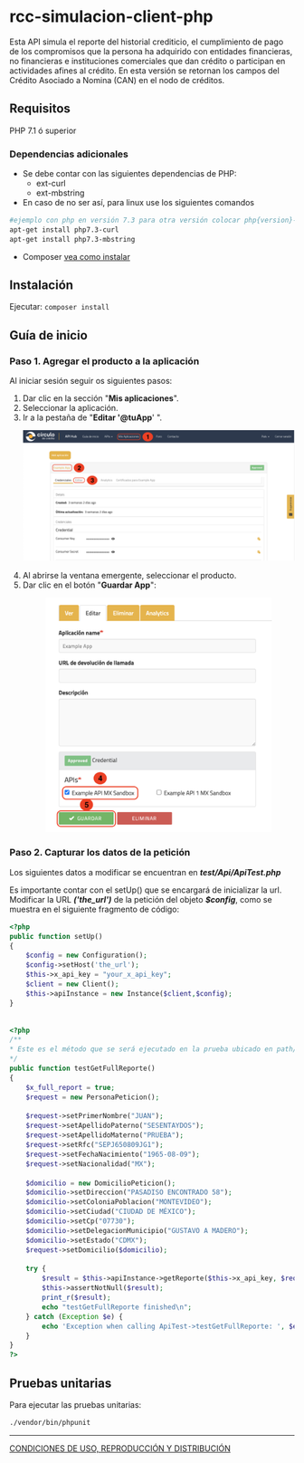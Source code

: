 # rcc-simulacion-client-php

Esta API simula el reporte del historial crediticio, el cumplimiento de pago de los compromisos que la persona ha adquirido con entidades financieras, no financieras e instituciones comerciales que dan crédito o participan en actividades afines al crédito. En esta versión se retornan los campos del Crédito Asociado a Nomina (CAN) en el nodo de créditos.

## Requisitos

PHP 7.1 ó superior

### Dependencias adicionales
- Se debe contar con las siguientes dependencias de PHP:
    - ext-curl
    - ext-mbstring
- En caso de no ser así, para linux use los siguientes comandos

```sh
#ejemplo con php en versión 7.3 para otra versión colocar php{version}-curl
apt-get install php7.3-curl
apt-get install php7.3-mbstring
```
- Composer [vea como instalar][1]

## Instalación

Ejecutar: `composer install`

## Guía de inicio

### Paso 1. Agregar el producto a la aplicación

Al iniciar sesión seguir os siguientes pasos:

 1. Dar clic en la sección "**Mis aplicaciones**".
 2. Seleccionar la aplicación.
 3. Ir a la pestaña de "**Editar '@tuApp**' ".
    <p align="center">
      <img src="https://github.com/APIHub-CdC/imagenes-cdc/blob/master/edit_applications.jpg" width="900">
    </p>
 4. Al abrirse la ventana emergente, seleccionar el producto.
 5. Dar clic en el botón "**Guardar App**":
    <p align="center">
      <img src="https://github.com/APIHub-CdC/imagenes-cdc/blob/master/selected_product.jpg" width="400">
    </p>

### Paso 2. Capturar los datos de la petición

Los siguientes datos a modificar se encuentran en ***test/Api/ApiTest.php***

Es importante contar con el setUp() que se encargará de inicializar la url. Modificar la URL ***('the_url')*** de la petición del objeto ***$config***, como se muestra en el siguiente fragmento de código:

```php
<?php
public function setUp()
{
    $config = new Configuration();
    $config->setHost('the_url');
    $this->x_api_key = "your_x_api_key";
    $client = new Client();
    $this->apiInstance = new Instance($client,$config);
}   
```
```php

<?php
/**
* Este es el método que se será ejecutado en la prueba ubicado en path/to/repository/test/Api/ApiTest.php
*/
public function testGetFullReporte()
{
    $x_full_report = true;
    $request = new PersonaPeticion();
    
    $request->setPrimerNombre("JUAN");
    $request->setApellidoPaterno("SESENTAYDOS");
    $request->setApellidoMaterno("PRUEBA");
    $request->setRfc("SEPJ650809JG1");
    $request->setFechaNacimiento("1965-08-09");
    $request->setNacionalidad("MX");

    $domicilio = new DomicilioPeticion();
    $domicilio->setDireccion("PASADISO ENCONTRADO 58");
    $domicilio->setColoniaPoblacion("MONTEVIDEO");
    $domicilio->setCiudad("CIUDAD DE MÉXICO");
    $domicilio->setCp("07730");
    $domicilio->setDelegacionMunicipio("GUSTAVO A MADERO");
    $domicilio->setEstado("CDMX");
    $request->setDomicilio($domicilio);

    try {
        $result = $this->apiInstance->getReporte($this->x_api_key, $request, $x_full_report);
        $this->assertNotNull($result);
        print_r($result);
        echo "testGetFullReporte finished\n";
    } catch (Exception $e) {
        echo 'Exception when calling ApiTest->testGetFullReporte: ', $e->getMessage(), PHP_EOL;
    }
}
?>
```
## Pruebas unitarias

Para ejecutar las pruebas unitarias:

```sh
./vendor/bin/phpunit
```

---
[CONDICIONES DE USO, REPRODUCCIÓN Y DISTRIBUCIÓN](https://github.com/APIHub-CdC/licencias-cdc)

[1]: https://getcomposer.org/doc/00-intro.md#installation-linux-unix-macos
